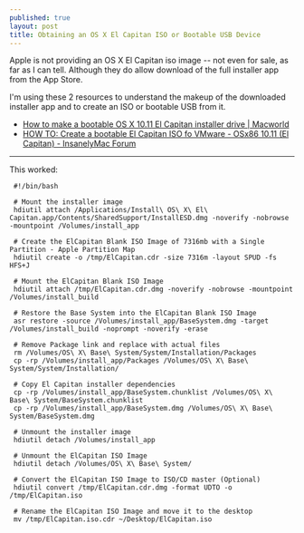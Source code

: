 ```yaml
---
published: true
layout: post
title: Obtaining an OS X El Capitan ISO or Bootable USB Device
---
```



Apple is not providing an OS X El Capitan iso image -- not even for sale, as far as I can tell. Although they do allow download of the full installer app from the App Store.

I'm using these 2 resources to understand the makeup of the downloaded installer app and to create an ISO or bootable USB from it.

* [How to make a bootable OS X 10.11 El Capitan installer drive | Macworld](http://www.macworld.com/article/2981585/operating-systems/how-to-make-a-bootable-os-x-10-11-el-capitan-installer-drive.html)
* [HOW TO: Create a bootable El Capitan ISO fo VMware - OSx86 10.11 (El Capitan) - InsanelyMac Forum](http://www.insanelymac.com/forum/topic/308533-how-to-create-a-bootable-el-capitan-iso-fo-vmware/)

---

This worked:

```
 #!/bin/bash
 
 # Mount the installer image
 hdiutil attach /Applications/Install\ OS\ X\ El\ Capitan.app/Contents/SharedSupport/InstallESD.dmg -noverify -nobrowse -mountpoint /Volumes/install_app
 
 # Create the ElCapitan Blank ISO Image of 7316mb with a Single Partition - Apple Partition Map
 hdiutil create -o /tmp/ElCapitan.cdr -size 7316m -layout SPUD -fs HFS+J
 
 # Mount the ElCapitan Blank ISO Image
 hdiutil attach /tmp/ElCapitan.cdr.dmg -noverify -nobrowse -mountpoint /Volumes/install_build
 
 # Restore the Base System into the ElCapitan Blank ISO Image
 asr restore -source /Volumes/install_app/BaseSystem.dmg -target /Volumes/install_build -noprompt -noverify -erase
 
 # Remove Package link and replace with actual files
 rm /Volumes/OS\ X\ Base\ System/System/Installation/Packages
 cp -rp /Volumes/install_app/Packages /Volumes/OS\ X\ Base\ System/System/Installation/
 
 # Copy El Capitan installer dependencies
 cp -rp /Volumes/install_app/BaseSystem.chunklist /Volumes/OS\ X\ Base\ System/BaseSystem.chunklist
 cp -rp /Volumes/install_app/BaseSystem.dmg /Volumes/OS\ X\ Base\ System/BaseSystem.dmg
 
 # Unmount the installer image
 hdiutil detach /Volumes/install_app
 
 # Unmount the ElCapitan ISO Image
 hdiutil detach /Volumes/OS\ X\ Base\ System/
 
 # Convert the ElCapitan ISO Image to ISO/CD master (Optional)
 hdiutil convert /tmp/ElCapitan.cdr.dmg -format UDTO -o /tmp/ElCapitan.iso
 
 # Rename the ElCapitan ISO Image and move it to the desktop
 mv /tmp/ElCapitan.iso.cdr ~/Desktop/ElCapitan.iso
 ```
